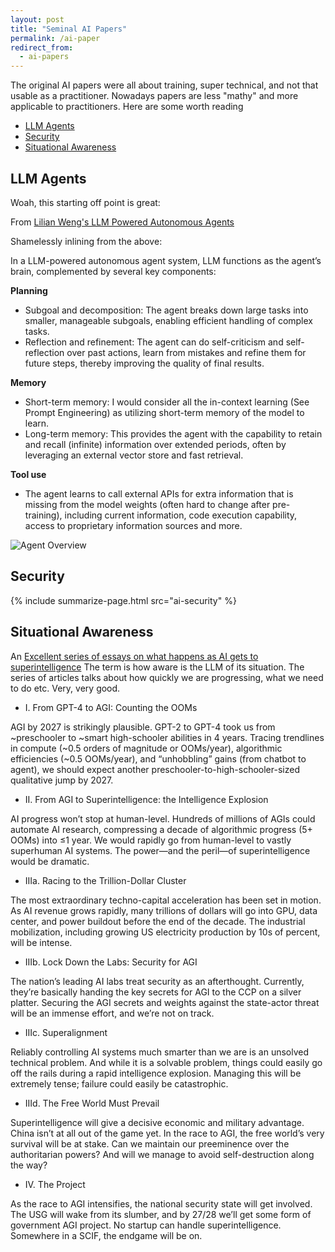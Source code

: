 ```yaml
---
layout: post
title: "Seminal AI Papers"
permalink: /ai-paper
redirect_from:
  - ai-papers
---
```


The original AI papers were all about training, super technical, and not that usable as a practitioner. Nowadays papers are less "mathy" and more applicable to practitioners. Here are some worth reading

<!-- prettier-ignore-start -->
<!-- vim-markdown-toc-start -->

- [LLM Agents](#llm-agents)
- [Security](#security)
- [Situational Awareness](#situational-awareness)

<!-- vim-markdown-toc-end -->
<!-- prettier-ignore-end -->

## LLM Agents

Woah, this starting off point is great:

From [Lilian Weng's LLM Powered Autonomous Agents](https://lilianweng.github.io/posts/2023-06-23-agent/)

Shamelessly inlining from the above:

In a LLM-powered autonomous agent system, LLM functions as the agent’s brain, complemented by several key components:

**Planning**

- Subgoal and decomposition: The agent breaks down large tasks into smaller, manageable subgoals, enabling efficient handling of complex tasks.
- Reflection and refinement: The agent can do self-criticism and self-reflection over past actions, learn from mistakes and refine them for future steps, thereby improving the quality of final results.

**Memory**

- Short-term memory: I would consider all the in-context learning (See Prompt Engineering) as utilizing short-term memory of the model to learn.
- Long-term memory: This provides the agent with the capability to retain and recall (infinite) information over extended periods, often by leveraging an external vector store and fast retrieval.

**Tool use**

- The agent learns to call external APIs for extra information that is missing from the model weights (often hard to change after pre-training), including current information, code execution capability, access to proprietary information sources and more.

![Agent Overview](https://lilianweng.github.io/posts/2023-06-23-agent/agent-overview.png)

## Security

{% include summarize-page.html src="ai-security" %}

## Situational Awareness

An [Excellent series of essays on what happens as AI gets to superintelligence](https://situational-awareness.ai/)
The term is how aware is the LLM of its situation. The series of articles talks about how quickly we are progressing, what we need to do etc. Very, very good.

- I. From GPT-4 to AGI: Counting the OOMs

AGI by 2027 is strikingly plausible. GPT-2 to GPT-4 took us from ~preschooler to ~smart high-schooler abilities in 4 years. Tracing trendlines in compute (~0.5 orders of magnitude or OOMs/year), algorithmic efficiencies (~0.5 OOMs/year), and “unhobbling” gains (from chatbot to agent), we should expect another preschooler-to-high-schooler-sized qualitative jump by 2027.

- II. From AGI to Superintelligence: the Intelligence Explosion

AI progress won’t stop at human-level. Hundreds of millions of AGIs could automate AI research, compressing a decade of algorithmic progress (5+ OOMs) into ≤1 year. We would rapidly go from human-level to vastly superhuman AI systems. The power—and the peril—of superintelligence would be dramatic.

- IIIa. Racing to the Trillion-Dollar Cluster

The most extraordinary techno-capital acceleration has been set in motion. As AI revenue grows rapidly, many trillions of dollars will go into GPU, data center, and power buildout before the end of the decade. The industrial mobilization, including growing US electricity production by 10s of percent, will be intense.

- IIIb. Lock Down the Labs: Security for AGI

The nation’s leading AI labs treat security as an afterthought. Currently, they’re basically handing the key secrets for AGI to the CCP on a silver platter. Securing the AGI secrets and weights against the state-actor threat will be an immense effort, and we’re not on track.

- IIIc. Superalignment

Reliably controlling AI systems much smarter than we are is an unsolved technical problem. And while it is a solvable problem, things could easily go off the rails during a rapid intelligence explosion. Managing this will be extremely tense; failure could easily be catastrophic.

- IIId. The Free World Must Prevail

Superintelligence will give a decisive economic and military advantage. China isn’t at all out of the game yet. In the race to AGI, the free world’s very survival will be at stake. Can we maintain our preeminence over the authoritarian powers? And will we manage to avoid self-destruction along the way?

- IV. The Project

As the race to AGI intensifies, the national security state will get involved. The USG will wake from its slumber, and by 27/28 we’ll get some form of government AGI project. No startup can handle superintelligence. Somewhere in a SCIF, the endgame will be on.
